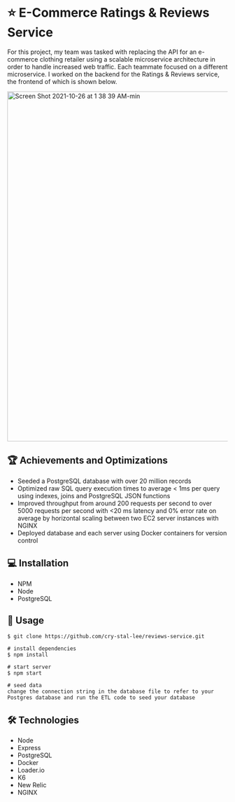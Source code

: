 # ⭐ E-Commerce Ratings & Reviews Service
For this project, my team was tasked with replacing the API for an e-commerce clothing retailer using a scalable microservice architecture in order to handle increased web traffic. Each teammate focused on a different microservice. I worked on the backend for the Ratings & Reviews service, the frontend of which is shown below.

<img width="800" alt="Screen Shot 2021-10-26 at 1 38 39 AM-min" src="https://user-images.githubusercontent.com/52181740/138846685-83ad9043-8fd1-4a75-b4e9-ccb6718b1a99.png">

## 🏆 Achievements and Optimizations
- Seeded a PostgreSQL database with over 20 million records
- Optimized raw SQL query execution times to average < 1ms per query using indexes, joins and PostgreSQL JSON functions
- Improved throughput from around 200 requests per second to over 5000 requests per second with <20 ms latency and 0% error rate on average by horizontal scaling between two EC2 server instances with NGINX
- Deployed database and each server using Docker containers for version control

## 💻 Installation
- NPM
- Node
- PostgreSQL

## 👤 Usage
```
$ git clone https://github.com/cry-stal-lee/reviews-service.git

# install dependencies
$ npm install

# start server
$ npm start

# seed data
change the connection string in the database file to refer to your Postgres database and run the ETL code to seed your database
```

## 🛠️ Technologies
- Node
- Express
- PostgreSQL
- Docker
- Loader.io
- K6
- New Relic
- NGINX
